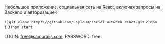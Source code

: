 Небольшое приложение, социальная сеть на React, включая запросы на Backend и авторизацией

```1)git clone https://github.com/LeylaBR/social-network-react.git```
```2)npm i```
```3)npm start```

LOGIN: free@samuraijs.com, PASSWORD: free. 

